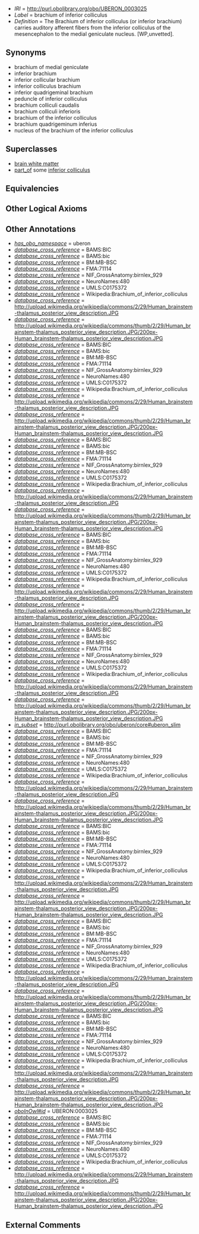  * *IRI* = http://purl.obolibrary.org/obo/UBERON_0003025
 * *Label* = brachium of inferior colliculus
 * *Definition* = The Brachium of inferior colliculus (or inferior brachium) carries auditory afferent fibers from the inferior colliculus of the mesencephalon to the medial geniculate nucleus. [WP,unvetted].

## Synonyms

 * brachium of medial geniculate
 * inferior brachium
 * inferior collicular brachium
 * inferior colliculus brachium
 * inferior quadrigeminal brachium
 * peduncle of inferior colliculus
 * brachium colliculi caudalis
 * brachium colliculi inferioris
 * brachium of the inferior colliculus
 * brachium quadrigeminum inferius
 * nucleus of the brachium of the inferior colliculus

## Superclasses

 * [brain white matter](../../UBERON/44/UBERON_0003544.md)
 * [part_of](../../BFO/50/BFO_0000050.md) some [inferior colliculus](../../UBERON/46/UBERON_0001946.md)

## Equivalencies


## Other Logical Axioms


## Other Annotations

 * *[has_obo_namespace](../../ce/oboInOwl#hasOBONamespace.md)* = uberon
 * *[database_cross_reference](../../ef/oboInOwl#hasDbXref.md)* = BAMS:BIC
 * *[database_cross_reference](../../ef/oboInOwl#hasDbXref.md)* = BAMS:bic
 * *[database_cross_reference](../../ef/oboInOwl#hasDbXref.md)* = BM:MB-BSC
 * *[database_cross_reference](../../ef/oboInOwl#hasDbXref.md)* = FMA:71114
 * *[database_cross_reference](../../ef/oboInOwl#hasDbXref.md)* = NIF_GrossAnatomy:birnlex_929
 * *[database_cross_reference](../../ef/oboInOwl#hasDbXref.md)* = NeuroNames:480
 * *[database_cross_reference](../../ef/oboInOwl#hasDbXref.md)* = UMLS:C0175372
 * *[database_cross_reference](../../ef/oboInOwl#hasDbXref.md)* = Wikipedia:Brachium_of_inferior_colliculus
 * *[database_cross_reference](../../ef/oboInOwl#hasDbXref.md)* = http://upload.wikimedia.org/wikipedia/commons/2/29/Human_brainstem-thalamus_posterior_view_description.JPG
 * *[database_cross_reference](../../ef/oboInOwl#hasDbXref.md)* = http://upload.wikimedia.org/wikipedia/commons/thumb/2/29/Human_brainstem-thalamus_posterior_view_description.JPG/200px-Human_brainstem-thalamus_posterior_view_description.JPG
 * *[database_cross_reference](../../ef/oboInOwl#hasDbXref.md)* = BAMS:BIC
 * *[database_cross_reference](../../ef/oboInOwl#hasDbXref.md)* = BAMS:bic
 * *[database_cross_reference](../../ef/oboInOwl#hasDbXref.md)* = BM:MB-BSC
 * *[database_cross_reference](../../ef/oboInOwl#hasDbXref.md)* = FMA:71114
 * *[database_cross_reference](../../ef/oboInOwl#hasDbXref.md)* = NIF_GrossAnatomy:birnlex_929
 * *[database_cross_reference](../../ef/oboInOwl#hasDbXref.md)* = NeuroNames:480
 * *[database_cross_reference](../../ef/oboInOwl#hasDbXref.md)* = UMLS:C0175372
 * *[database_cross_reference](../../ef/oboInOwl#hasDbXref.md)* = Wikipedia:Brachium_of_inferior_colliculus
 * *[database_cross_reference](../../ef/oboInOwl#hasDbXref.md)* = http://upload.wikimedia.org/wikipedia/commons/2/29/Human_brainstem-thalamus_posterior_view_description.JPG
 * *[database_cross_reference](../../ef/oboInOwl#hasDbXref.md)* = http://upload.wikimedia.org/wikipedia/commons/thumb/2/29/Human_brainstem-thalamus_posterior_view_description.JPG/200px-Human_brainstem-thalamus_posterior_view_description.JPG
 * *[database_cross_reference](../../ef/oboInOwl#hasDbXref.md)* = BAMS:BIC
 * *[database_cross_reference](../../ef/oboInOwl#hasDbXref.md)* = BAMS:bic
 * *[database_cross_reference](../../ef/oboInOwl#hasDbXref.md)* = BM:MB-BSC
 * *[database_cross_reference](../../ef/oboInOwl#hasDbXref.md)* = FMA:71114
 * *[database_cross_reference](../../ef/oboInOwl#hasDbXref.md)* = NIF_GrossAnatomy:birnlex_929
 * *[database_cross_reference](../../ef/oboInOwl#hasDbXref.md)* = NeuroNames:480
 * *[database_cross_reference](../../ef/oboInOwl#hasDbXref.md)* = UMLS:C0175372
 * *[database_cross_reference](../../ef/oboInOwl#hasDbXref.md)* = Wikipedia:Brachium_of_inferior_colliculus
 * *[database_cross_reference](../../ef/oboInOwl#hasDbXref.md)* = http://upload.wikimedia.org/wikipedia/commons/2/29/Human_brainstem-thalamus_posterior_view_description.JPG
 * *[database_cross_reference](../../ef/oboInOwl#hasDbXref.md)* = http://upload.wikimedia.org/wikipedia/commons/thumb/2/29/Human_brainstem-thalamus_posterior_view_description.JPG/200px-Human_brainstem-thalamus_posterior_view_description.JPG
 * *[database_cross_reference](../../ef/oboInOwl#hasDbXref.md)* = BAMS:BIC
 * *[database_cross_reference](../../ef/oboInOwl#hasDbXref.md)* = BAMS:bic
 * *[database_cross_reference](../../ef/oboInOwl#hasDbXref.md)* = BM:MB-BSC
 * *[database_cross_reference](../../ef/oboInOwl#hasDbXref.md)* = FMA:71114
 * *[database_cross_reference](../../ef/oboInOwl#hasDbXref.md)* = NIF_GrossAnatomy:birnlex_929
 * *[database_cross_reference](../../ef/oboInOwl#hasDbXref.md)* = NeuroNames:480
 * *[database_cross_reference](../../ef/oboInOwl#hasDbXref.md)* = UMLS:C0175372
 * *[database_cross_reference](../../ef/oboInOwl#hasDbXref.md)* = Wikipedia:Brachium_of_inferior_colliculus
 * *[database_cross_reference](../../ef/oboInOwl#hasDbXref.md)* = http://upload.wikimedia.org/wikipedia/commons/2/29/Human_brainstem-thalamus_posterior_view_description.JPG
 * *[database_cross_reference](../../ef/oboInOwl#hasDbXref.md)* = http://upload.wikimedia.org/wikipedia/commons/thumb/2/29/Human_brainstem-thalamus_posterior_view_description.JPG/200px-Human_brainstem-thalamus_posterior_view_description.JPG
 * *[database_cross_reference](../../ef/oboInOwl#hasDbXref.md)* = BAMS:BIC
 * *[database_cross_reference](../../ef/oboInOwl#hasDbXref.md)* = BAMS:bic
 * *[database_cross_reference](../../ef/oboInOwl#hasDbXref.md)* = BM:MB-BSC
 * *[database_cross_reference](../../ef/oboInOwl#hasDbXref.md)* = FMA:71114
 * *[database_cross_reference](../../ef/oboInOwl#hasDbXref.md)* = NIF_GrossAnatomy:birnlex_929
 * *[database_cross_reference](../../ef/oboInOwl#hasDbXref.md)* = NeuroNames:480
 * *[database_cross_reference](../../ef/oboInOwl#hasDbXref.md)* = UMLS:C0175372
 * *[database_cross_reference](../../ef/oboInOwl#hasDbXref.md)* = Wikipedia:Brachium_of_inferior_colliculus
 * *[database_cross_reference](../../ef/oboInOwl#hasDbXref.md)* = http://upload.wikimedia.org/wikipedia/commons/2/29/Human_brainstem-thalamus_posterior_view_description.JPG
 * *[database_cross_reference](../../ef/oboInOwl#hasDbXref.md)* = http://upload.wikimedia.org/wikipedia/commons/thumb/2/29/Human_brainstem-thalamus_posterior_view_description.JPG/200px-Human_brainstem-thalamus_posterior_view_description.JPG
 * *[in_subset](../../et/oboInOwl#inSubset.md)* = http://purl.obolibrary.org/obo/uberon/core#uberon_slim
 * *[database_cross_reference](../../ef/oboInOwl#hasDbXref.md)* = BAMS:BIC
 * *[database_cross_reference](../../ef/oboInOwl#hasDbXref.md)* = BAMS:bic
 * *[database_cross_reference](../../ef/oboInOwl#hasDbXref.md)* = BM:MB-BSC
 * *[database_cross_reference](../../ef/oboInOwl#hasDbXref.md)* = FMA:71114
 * *[database_cross_reference](../../ef/oboInOwl#hasDbXref.md)* = NIF_GrossAnatomy:birnlex_929
 * *[database_cross_reference](../../ef/oboInOwl#hasDbXref.md)* = NeuroNames:480
 * *[database_cross_reference](../../ef/oboInOwl#hasDbXref.md)* = UMLS:C0175372
 * *[database_cross_reference](../../ef/oboInOwl#hasDbXref.md)* = Wikipedia:Brachium_of_inferior_colliculus
 * *[database_cross_reference](../../ef/oboInOwl#hasDbXref.md)* = http://upload.wikimedia.org/wikipedia/commons/2/29/Human_brainstem-thalamus_posterior_view_description.JPG
 * *[database_cross_reference](../../ef/oboInOwl#hasDbXref.md)* = http://upload.wikimedia.org/wikipedia/commons/thumb/2/29/Human_brainstem-thalamus_posterior_view_description.JPG/200px-Human_brainstem-thalamus_posterior_view_description.JPG
 * *[database_cross_reference](../../ef/oboInOwl#hasDbXref.md)* = BAMS:BIC
 * *[database_cross_reference](../../ef/oboInOwl#hasDbXref.md)* = BAMS:bic
 * *[database_cross_reference](../../ef/oboInOwl#hasDbXref.md)* = BM:MB-BSC
 * *[database_cross_reference](../../ef/oboInOwl#hasDbXref.md)* = FMA:71114
 * *[database_cross_reference](../../ef/oboInOwl#hasDbXref.md)* = NIF_GrossAnatomy:birnlex_929
 * *[database_cross_reference](../../ef/oboInOwl#hasDbXref.md)* = NeuroNames:480
 * *[database_cross_reference](../../ef/oboInOwl#hasDbXref.md)* = UMLS:C0175372
 * *[database_cross_reference](../../ef/oboInOwl#hasDbXref.md)* = Wikipedia:Brachium_of_inferior_colliculus
 * *[database_cross_reference](../../ef/oboInOwl#hasDbXref.md)* = http://upload.wikimedia.org/wikipedia/commons/2/29/Human_brainstem-thalamus_posterior_view_description.JPG
 * *[database_cross_reference](../../ef/oboInOwl#hasDbXref.md)* = http://upload.wikimedia.org/wikipedia/commons/thumb/2/29/Human_brainstem-thalamus_posterior_view_description.JPG/200px-Human_brainstem-thalamus_posterior_view_description.JPG
 * *[database_cross_reference](../../ef/oboInOwl#hasDbXref.md)* = BAMS:BIC
 * *[database_cross_reference](../../ef/oboInOwl#hasDbXref.md)* = BAMS:bic
 * *[database_cross_reference](../../ef/oboInOwl#hasDbXref.md)* = BM:MB-BSC
 * *[database_cross_reference](../../ef/oboInOwl#hasDbXref.md)* = FMA:71114
 * *[database_cross_reference](../../ef/oboInOwl#hasDbXref.md)* = NIF_GrossAnatomy:birnlex_929
 * *[database_cross_reference](../../ef/oboInOwl#hasDbXref.md)* = NeuroNames:480
 * *[database_cross_reference](../../ef/oboInOwl#hasDbXref.md)* = UMLS:C0175372
 * *[database_cross_reference](../../ef/oboInOwl#hasDbXref.md)* = Wikipedia:Brachium_of_inferior_colliculus
 * *[database_cross_reference](../../ef/oboInOwl#hasDbXref.md)* = http://upload.wikimedia.org/wikipedia/commons/2/29/Human_brainstem-thalamus_posterior_view_description.JPG
 * *[database_cross_reference](../../ef/oboInOwl#hasDbXref.md)* = http://upload.wikimedia.org/wikipedia/commons/thumb/2/29/Human_brainstem-thalamus_posterior_view_description.JPG/200px-Human_brainstem-thalamus_posterior_view_description.JPG
 * *[database_cross_reference](../../ef/oboInOwl#hasDbXref.md)* = BAMS:BIC
 * *[database_cross_reference](../../ef/oboInOwl#hasDbXref.md)* = BAMS:bic
 * *[database_cross_reference](../../ef/oboInOwl#hasDbXref.md)* = BM:MB-BSC
 * *[database_cross_reference](../../ef/oboInOwl#hasDbXref.md)* = FMA:71114
 * *[database_cross_reference](../../ef/oboInOwl#hasDbXref.md)* = NIF_GrossAnatomy:birnlex_929
 * *[database_cross_reference](../../ef/oboInOwl#hasDbXref.md)* = NeuroNames:480
 * *[database_cross_reference](../../ef/oboInOwl#hasDbXref.md)* = UMLS:C0175372
 * *[database_cross_reference](../../ef/oboInOwl#hasDbXref.md)* = Wikipedia:Brachium_of_inferior_colliculus
 * *[database_cross_reference](../../ef/oboInOwl#hasDbXref.md)* = http://upload.wikimedia.org/wikipedia/commons/2/29/Human_brainstem-thalamus_posterior_view_description.JPG
 * *[database_cross_reference](../../ef/oboInOwl#hasDbXref.md)* = http://upload.wikimedia.org/wikipedia/commons/thumb/2/29/Human_brainstem-thalamus_posterior_view_description.JPG/200px-Human_brainstem-thalamus_posterior_view_description.JPG
 * *[oboInOwl#id](../../id/oboInOwl#id.md)* = UBERON:0003025
 * *[database_cross_reference](../../ef/oboInOwl#hasDbXref.md)* = BAMS:BIC
 * *[database_cross_reference](../../ef/oboInOwl#hasDbXref.md)* = BAMS:bic
 * *[database_cross_reference](../../ef/oboInOwl#hasDbXref.md)* = BM:MB-BSC
 * *[database_cross_reference](../../ef/oboInOwl#hasDbXref.md)* = FMA:71114
 * *[database_cross_reference](../../ef/oboInOwl#hasDbXref.md)* = NIF_GrossAnatomy:birnlex_929
 * *[database_cross_reference](../../ef/oboInOwl#hasDbXref.md)* = NeuroNames:480
 * *[database_cross_reference](../../ef/oboInOwl#hasDbXref.md)* = UMLS:C0175372
 * *[database_cross_reference](../../ef/oboInOwl#hasDbXref.md)* = Wikipedia:Brachium_of_inferior_colliculus
 * *[database_cross_reference](../../ef/oboInOwl#hasDbXref.md)* = http://upload.wikimedia.org/wikipedia/commons/2/29/Human_brainstem-thalamus_posterior_view_description.JPG
 * *[database_cross_reference](../../ef/oboInOwl#hasDbXref.md)* = http://upload.wikimedia.org/wikipedia/commons/thumb/2/29/Human_brainstem-thalamus_posterior_view_description.JPG/200px-Human_brainstem-thalamus_posterior_view_description.JPG

## External Comments

